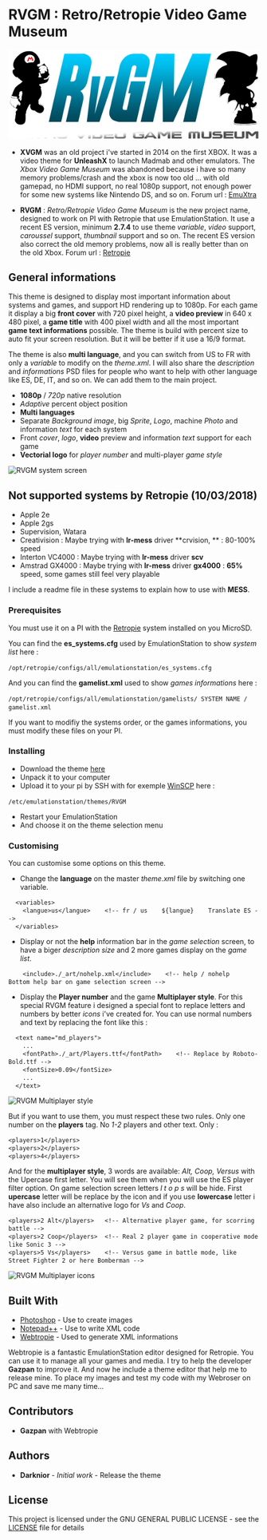 # RVGM : Retro/Retropie Video Game Museum


![RVGM Logo](_art/system-logo.png)


- **XVGM** was an old project i've started in 2014 on the first XBOX. It was a video theme for **UnleashX** to launch Madmab and other emulators.
The *Xbox Video Game Museum* was abandoned because i have so many memory problems/crash and the xbox is now too old ... with old gamepad, no HDMI support, no real 1080p support, not enough power for some new systems like Nintendo DS, and so on.
Forum url : [EmuXtra](http://www.emuxtras.net/forum/viewtopic.php?f=289&t=1293)

- **RVGM** : *Retro/Retropie Video Game Museum* is the new project name, designed to work on PI with Retropie that use EmulationStation. It use a recent ES version, minimum **2.7.4** to use theme *variable*, *video* support, *caroussel* support, *thumbnail* support and so on.
The recent ES version also correct the old memory problems, now all is really better than on the old Xbox.
Forum url : [Retropie](https://retropie.org.uk/forum/topic/16454/rvgm-retro-video-game-museum-skin-in-developpement)


## General informations

This theme is designed to display most important information about systems and games, and support HD rendering up to 1080p.
For each game it display a big **front cover** with 720 pixel height, a **video preview** in 640 x 480 pixel, a **game title** with 400 pixel width and all the most important **game text informations** possible. 
The theme is build with percent size to auto fit your screen resolution. But it will be better if it use a 16/9 format.

The theme is also **multi language**, and you can switch from US to FR with only a *variable* to modify on the *theme.xml*.
I will also share the *description* and *informations* PSD files for people who want to help with other language like ES, DE, IT, and so on. We can add them to the main project.

* **1080p** / *720p* native resolution
* *Adaptive* percent object position
* **Multi languages**
* Separate *Background image*, big *Sprite*, *Logo*, machine *Photo* and information *text* for each system
* Front *cover*, *logo*, **video** preview and information *text* support for each game
* **Vectorial logo** for *player number* and multi-player *game style*

![RVGM system screen](https://retropie.org.uk/forum/assets/uploads/files/1519069059766-cps-720-us-resized.jpg)

## Not supported systems by Retropie (10/03/2018)

- Apple 2e
- Apple 2gs
- Supervision, Watara
- Creativision : Maybe trying with **lr-mess** driver **crvision, ** : 80-100% speed
- Interton VC4000 : Maybe trying with **lr-mess** driver **scv**
- Amstrad GX4000 : Maybe trying with **lr-mess** driver **gx4000** : **65%** speed, some games still feel very playable

I include a readme file in these systems to explain how to use with **MESS**.

### Prerequisites

You must use it on a PI with the [Retropie](https://retropie.org.uk/) system installed on you MicroSD.

You can find the **es_systems.cfg** used by EmulationStation to show *system list* here :

```/opt/retropie/configs/all/emulationstation/es_systems.cfg```

And you can find the **gamelist.xml** used to show *games informations* here :

```/opt/retropie/configs/all/emulationstation/gamelists/ SYSTEM NAME / gamelist.xml```

If you want to modifiy the systems order, or the games informations, you must modify these files on your PI.


### Installing

- Download the theme [here](https://github.com/Darknior/RVGM/archive/master.zip)
- Unpack it to your computer
- Upload it to your pi by SSH with for exemple [WinSCP](https://sourceforge.net/projects/winscp/) here :

```/etc/emulationstation/themes/RVGM```

- Restart your EmulationStation
- And choose it on the theme selection menu


### Customising

You can customise some options on this theme.

- Change the **language** on the master *theme.xml* file by switching one variable.

```
  <variables>
    <langue>us</langue>    <!-- fr / us    ${langue}    Translate ES -->
  </variables>
```

- Display or not the **help** information bar in the *game selection* screen, to have a biger *description size* and 2 more games display on the *game list*.

```
    <include>./_art/nohelp.xml</include>    <!-- help / nohelp    Bottom help bar on game selection screen -->
```

- Display the **Player number** and the game **Multiplayer style**. For this special RVGM feature i designed a special font to replace letters and numbers by better *icons* i've created for. You can use normal numbers and text by replacing the font like this :

```
  <text name="md_players">
    ...
    <fontPath>./_art/Players.ttf</fontPath>    <!-- Replace by Roboto-Bold.ttf -->
    <fontSize>0.09</fontSize>
    ...
  </text>
```

![RVGM Multiplayer style](https://retropie.org.uk/forum/assets/uploads/files/1519648544191-sans-titre-2.jpg)

But if you want to use them, you must respect these two rules.
Only one number on the **players** tag. No *1-2* players and other text. Only :

```
<players>1</players>
<players>2</players>
<players>4</players>
```
And for the **multiplayer style**, 3 words are available: *Alt, Coop, Versus* with the Upercase first letter. You will see them when you will use the ES player filter option. On game selection screen letters *l t o p s* will be hide. First **upercase** letter will be replace by the icon and if you use **lowercase** letter i have also include an alternative logo for *Vs* and *Coop*.

```
<players>2 Alt</players>   <!-- Alternative player game, for scorring battle -->
<players>2 Coop</players>  <!-- Real 2 player game in cooperative mode like Sonic 3 -->
<players>5 Vs</players>    <!-- Versus game in battle mode, like Street Fighter 2 or here Bomberman -->
```
![RVGM Multiplayer icons](https://retropie.org.uk/forum/assets/uploads/files/1519352342645-sans-titre-2.jpg)


## Built With

* [Photoshop](https://www.adobe.com/fr/products/photoshop/free-trial-download.html) - Use to create images
* [Notepad++](https://notepad-plus-plus.org/) - Use to write XML code
* [Webtropie](https://github.com/gazpan/WebtroPie) - Used to generate XML informations

Webtropie is a fantastic EmulationStation editor designed for Retropie. You can use it to manage all your games and media. I try to help the developer **Gazpan** to improve it.
And now he include a theme editor that help me to release mine. To place my images and test my code with my Webroser on PC and save me many time...


## Contributors

* **Gazpan** with Webtropie


## Authors

* **Darknior** - *Initial work* - Release the theme


## License

This project is licensed under the GNU GENERAL PUBLIC LICENSE - see the [LICENSE](LICENSE) file for details

